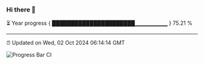 ### Hi there 👋

⏳ Year progress { ██████████████████████▁▁▁▁▁▁▁▁ } 75.21 %

---

⏰ Updated on Wed, 02 Oct 2024 06:14:14 GMT

![Progress Bar CI](https://github.com/Shyam-Makwana/GitHub-Actions-Demo/workflows/Progress%20Bar%20CI/badge.svg)
